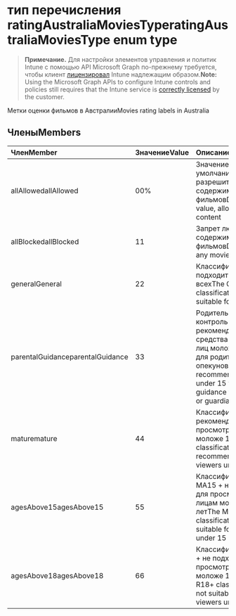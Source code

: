 # <a name="ratingaustraliamoviestype-enum-type"></a><span data-ttu-id="475f4-101">тип перечисления ratingAustraliaMoviesType</span><span class="sxs-lookup"><span data-stu-id="475f4-101">ratingAustraliaMoviesType enum type</span></span>

> <span data-ttu-id="475f4-102">**Примечание.** Для настройки элементов управления и политик Intune с помощью API Microsoft Graph по-прежнему требуется, чтобы клиент [лицензировал](https://go.microsoft.com/fwlink/?linkid=839381) Intune надлежащим образом.</span><span class="sxs-lookup"><span data-stu-id="475f4-102">**Note:** Using the Microsoft Graph APIs to configure Intune controls and policies still requires that the Intune service is [correctly licensed](https://go.microsoft.com/fwlink/?linkid=839381) by the customer.</span></span>

<span data-ttu-id="475f4-103">Метки оценки фильмов в Австралии</span><span class="sxs-lookup"><span data-stu-id="475f4-103">Movies rating labels in Australia</span></span>
## <a name="members"></a><span data-ttu-id="475f4-104">Члены</span><span class="sxs-lookup"><span data-stu-id="475f4-104">Members</span></span>
|<span data-ttu-id="475f4-105">Член</span><span class="sxs-lookup"><span data-stu-id="475f4-105">Member</span></span>|<span data-ttu-id="475f4-106">Значение</span><span class="sxs-lookup"><span data-stu-id="475f4-106">Value</span></span>|<span data-ttu-id="475f4-107">Описание</span><span class="sxs-lookup"><span data-stu-id="475f4-107">Description</span></span>|
|:---|:---|:---|
|<span data-ttu-id="475f4-108">allAllowed</span><span class="sxs-lookup"><span data-stu-id="475f4-108">allAllowed</span></span>|<span data-ttu-id="475f4-109">0</span><span class="sxs-lookup"><span data-stu-id="475f4-109">0%</span></span>|<span data-ttu-id="475f4-110">Значение по умолчанию, разрешить все содержимое фильмов</span><span class="sxs-lookup"><span data-stu-id="475f4-110">Default value, allow all movies content</span></span>|
|<span data-ttu-id="475f4-111">allBlocked</span><span class="sxs-lookup"><span data-stu-id="475f4-111">allBlocked</span></span>|<span data-ttu-id="475f4-112">1</span><span class="sxs-lookup"><span data-stu-id="475f4-112">1</span></span>|<span data-ttu-id="475f4-113">Запрет любого содержимого фильмов</span><span class="sxs-lookup"><span data-stu-id="475f4-113">Do not allow any movies content</span></span>|
|<span data-ttu-id="475f4-114">general</span><span class="sxs-lookup"><span data-stu-id="475f4-114">General</span></span>|<span data-ttu-id="475f4-115">2</span><span class="sxs-lookup"><span data-stu-id="475f4-115">2</span></span>|<span data-ttu-id="475f4-116">Классификация G подходит для всех</span><span class="sxs-lookup"><span data-stu-id="475f4-116">The G classification is suitable for everyone</span></span>|
|<span data-ttu-id="475f4-117">parentalGuidance</span><span class="sxs-lookup"><span data-stu-id="475f4-117">parentalGuidance</span></span>|<span data-ttu-id="475f4-118">3</span><span class="sxs-lookup"><span data-stu-id="475f4-118">3</span></span>|<span data-ttu-id="475f4-119">Родительский контроль рекомендует средства просмотра лиц моложе 15 лет для родителей или опекунов</span><span class="sxs-lookup"><span data-stu-id="475f4-119">The PG recommends viewers under 15 with guidance from parents or guardians</span></span>|
|<span data-ttu-id="475f4-120">mature</span><span class="sxs-lookup"><span data-stu-id="475f4-120">mature</span></span>|<span data-ttu-id="475f4-121">4</span><span class="sxs-lookup"><span data-stu-id="475f4-121">4</span></span>|<span data-ttu-id="475f4-122">Классификация M не рекомендуется для просмотра лицам моложе 15 лет</span><span class="sxs-lookup"><span data-stu-id="475f4-122">The M classification is not recommended for viewers under 15</span></span>|
|<span data-ttu-id="475f4-123">agesAbove15</span><span class="sxs-lookup"><span data-stu-id="475f4-123">agesAbove15</span></span>|<span data-ttu-id="475f4-124">5</span><span class="sxs-lookup"><span data-stu-id="475f4-124">5</span></span>|<span data-ttu-id="475f4-125">Классификация MA15 + не подходит для просмотра лицам моложе 15 лет</span><span class="sxs-lookup"><span data-stu-id="475f4-125">The MA15+ classification is not suitable for viewers under 15</span></span>|
|<span data-ttu-id="475f4-126">agesAbove18</span><span class="sxs-lookup"><span data-stu-id="475f4-126">agesAbove18</span></span>|<span data-ttu-id="475f4-127">6</span><span class="sxs-lookup"><span data-stu-id="475f4-127">6</span></span>|<span data-ttu-id="475f4-128">Классификация R18 + не подходит для просмотра лицам моложе 18 лет</span><span class="sxs-lookup"><span data-stu-id="475f4-128">The R18+ classification is not suitable for viewers under 18</span></span>|




